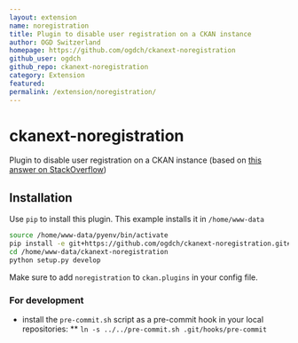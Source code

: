 ```yaml
---
layout: extension
name: noregistration
title: Plugin to disable user registration on a CKAN instance
author: OGD Switzerland
homepage: https://github.com/ogdch/ckanext-noregistration
github_user: ogdch
github_repo: ckanext-noregistration
category: Extension
featured: 
permalink: /extension/noregistration/
---
```



ckanext-noregistration
======================

Plugin to disable user registration on a CKAN instance (based on [this answer on StackOverflow](http://stackoverflow.com/questions/18171937/ckan-prevent-user-from-auto-registering/18183850#18183850))

## Installation

Use `pip` to install this plugin. This example installs it in `/home/www-data`

```bash
source /home/www-data/pyenv/bin/activate
pip install -e git+https://github.com/ogdch/ckanext-noregistration.git#egg=ckanext-noregistration --src /home/www-data
cd /home/www-data/ckanext-noregistration
python setup.py develop
```

Make sure to add `noregistration` to `ckan.plugins` in your config file.

### For development
* install the `pre-commit.sh` script as a pre-commit hook in your local repositories:
** `ln -s ../../pre-commit.sh .git/hooks/pre-commit`

